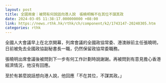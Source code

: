 ```yaml
---
layout: post
title: 全國兩會｜被問有何說話向港人說　張曉明稱不在其位不謀其政
date: 2024-03-05 11:38:17.000000000 +08:00
link: https://news.rthk.hk/rthk/ch/component/k2/1743147-20240305.htm
categories: rthk
---
```


全國人大會議早上在北京開幕，列席會議的全國政協常委、港澳辦前主任張曉明，日前被免去全國政協副秘書長一職，仍然保留政協常委職務。

張曉明出席會議後被問到下一步有何工作計劃時說謝謝。再被問到有意見擔心香港經濟情況，他沒有回應。

至於有甚麼說話想向港人說，他回應「不在其位，不謀其政。」
